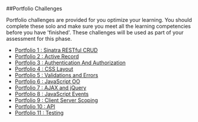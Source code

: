 ##Portfolio Challenges

Portfolio challenges are provided for you optimize your learning.  You should complete these solo and make sure you meet all the learning competencies before you have 'finished'.  These challenges will be used as part of your assessment for this phase.

* [Portfolio 1 : Sinatra RESTful CRUD ](https://github.com/sea-lions-2014/ph2-p1-sinatra-restful-crud-challenge)
* [Portfolio 2 : Active Record ](https://github.com/sea-lions-2014/ph2-p2-active-record-people-skills-challenge)
* [Portfolio 3 : Authentication And Authorization ](https://github.com/sea-lions-2014/ph2-p3-sinatra-authentication-and-authorization-challenge)
* [Portfolio 4 : CSS Layout ](https://github.com/sea-lions-2014/ph2-p4-css-layout-simple-marketing-page-challenge)
* [Portfolio 5 : Validations and Errors ](https://github.com/sea-lions-2014/ph2-p5-active-record-and-sinatra-propagating-validations-challenge)
* [Portfolio 6 : JavaScript OO]()
* [Portfolio 7 : AJAX and jQuery]()
* [Portfolio 8 : JavaScript Events]()
* [Portfolio 9 : Client Server Scoping ]()
* [Portfolio 10 : API  ]()
* [Portfolio 11 : Testing]()